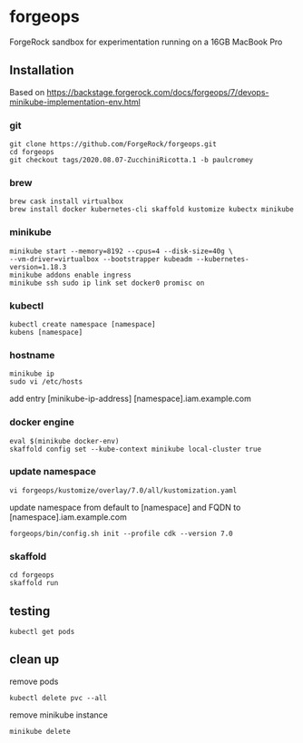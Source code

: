 # forgeops

ForgeRock sandbox for experimentation running on a 16GB MacBook Pro

## Installation

Based on <https://backstage.forgerock.com/docs/forgeops/7/devops-minikube-implementation-env.html>

### git

    git clone https://github.com/ForgeRock/forgeops.git
    cd forgeops
    git checkout tags/2020.08.07-ZucchiniRicotta.1 -b paulcromey

### brew

    brew cask install virtualbox
    brew install docker kubernetes-cli skaffold kustomize kubectx minikube

### minikube

    minikube start --memory=8192 --cpus=4 --disk-size=40g \
    --vm-driver=virtualbox --bootstrapper kubeadm --kubernetes-version=1.18.3
    minikube addons enable ingress
    minikube ssh sudo ip link set docker0 promisc on

### kubectl

    kubectl create namespace [namespace]
    kubens [namespace]

### hostname

    minikube ip
    sudo vi /etc/hosts

add entry [minikube-ip-address] [namespace].iam.example.com

### docker engine

    eval $(minikube docker-env)
    skaffold config set --kube-context minikube local-cluster true

### update namespace

    vi forgeops/kustomize/overlay/7.0/all/kustomization.yaml 

update namespace from default to [namespace] and FQDN to [namespace].iam.example.com

    forgeops/bin/config.sh init --profile cdk --version 7.0

### skaffold

    cd forgeops
    skaffold run

## testing

    kubectl get pods

## clean up

remove pods

    kubectl delete pvc --all

remove minikube instance

    minikube delete
